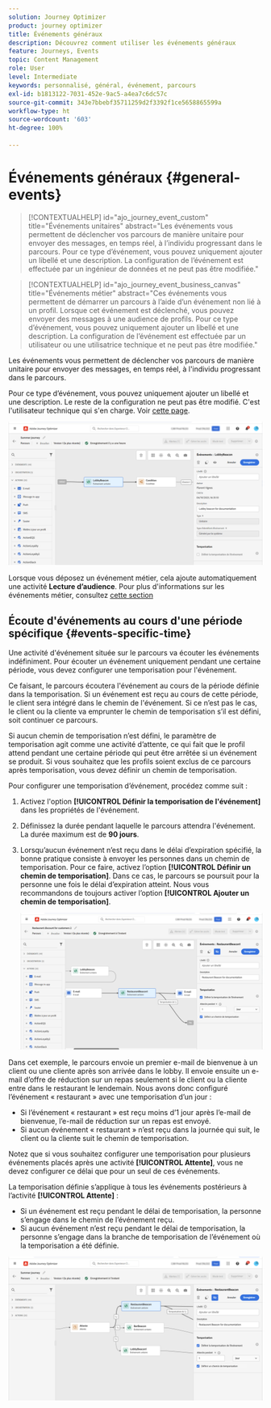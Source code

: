 ```yaml
---
solution: Journey Optimizer
product: journey optimizer
title: Événements généraux
description: Découvrez comment utiliser les événements généraux
feature: Journeys, Events
topic: Content Management
role: User
level: Intermediate
keywords: personnalisé, général, événement, parcours
exl-id: b1813122-7031-452e-9ac5-a4ea7c6dc57c
source-git-commit: 343e7bbebf35711259d2f3392f1ce5658865599a
workflow-type: ht
source-wordcount: '603'
ht-degree: 100%

---
```


# Événements généraux {#general-events}

>[!CONTEXTUALHELP]
>id="ajo_journey_event_custom"
>title="Événements unitaires"
>abstract="Les événements vous permettent de déclencher vos parcours de manière unitaire pour envoyer des messages, en temps réel, à l’individu progressant dans le parcours. Pour ce type d’événement, vous pouvez uniquement ajouter un libellé et une description. La configuration de l’événement est effectuée par un ingénieur de données et ne peut pas être modifiée."

>[!CONTEXTUALHELP]
>id="ajo_journey_event_business_canvas"
>title="Événements métier"
>abstract="Ces événements vous permettent de démarrer un parcours à l’aide d’un événement non lié à un profil. Lorsque cet événement est déclenché, vous pouvez envoyer des messages à une audience de profils. Pour ce type d’événement, vous pouvez uniquement ajouter un libellé et une description. La configuration de l’événement est effectuée par un utilisateur ou une utilisatrice technique et ne peut pas être modifiée."

Les événements vous permettent de déclencher vos parcours de manière unitaire pour envoyer des messages, en temps réel, à l&#39;individu progressant dans le parcours.

Pour ce type d’événement, vous pouvez uniquement ajouter un libellé et une description. Le reste de la configuration ne peut pas être modifié. C&#39;est l&#39;utilisateur technique qui s&#39;en charge. Voir [cette page](../event/about-events.md).

![](assets/general-events.png)

Lorsque vous déposez un événement métier, cela ajoute automatiquement une activité **Lecture d’audience**. Pour plus d&#39;informations sur les événements métier, consultez [cette section](../event/about-events.md)

## Écoute d&#39;événements au cours d&#39;une période spécifique {#events-specific-time}

Une activité d&#39;événement située sur le parcours va écouter les événements indéfiniment. Pour écouter un événement uniquement pendant une certaine période, vous devez configurer une temporisation pour l&#39;événement.

Ce faisant, le parcours écoutera l&#39;événement au cours de la période définie dans la temporisation. Si un événement est reçu au cours de cette période, le client sera intégré dans le chemin de l&#39;événement. Si ce n’est pas le cas, le client ou la cliente va emprunter le chemin de temporisation s’il est défini, soit continuer ce parcours.

Si aucun chemin de temporisation n’est défini, le paramètre de temporisation agit comme une activité d’attente, ce qui fait que le profil attend pendant une certaine période qui peut être arrêtée si un événement se produit. Si vous souhaitez que les profils soient exclus de ce parcours après temporisation, vous devez définir un chemin de temporisation.

Pour configurer une temporisation d’événement, procédez comme suit :

1. Activez l&#39;option **[!UICONTROL Définir la temporisation de l&#39;événement]** dans les propriétés de l&#39;événement.

1. Définissez la durée pendant laquelle le parcours attendra l&#39;événement. La durée maximum est de **90 jours**.

1. Lorsqu’aucun événement n’est reçu dans le délai d’expiration spécifié, la bonne pratique consiste à envoyer les personnes dans un chemin de temporisation. Pour ce faire, activez l’option **[!UICONTROL Définir un chemin de temporisation]**. Dans ce cas, le parcours se poursuit pour la personne une fois le délai d’expiration atteint. Nous vous recommandons de toujours activer l’option **[!UICONTROL Ajouter un chemin de temporisation]**.

   ![](assets/event-timeout.png)

Dans cet exemple, le parcours envoie un premier e-mail de bienvenue à un client ou une cliente après son arrivée dans le lobby. Il envoie ensuite un e-mail d’offre de réduction sur un repas seulement si le client ou la cliente entre dans le restaurant le lendemain. Nous avons donc configuré l’événement « restaurant » avec une temporisation d’un jour :

* Si l’événement « restaurant » est reçu moins d’1 jour après l’e-mail de bienvenue, l’e-mail de réduction sur un repas est envoyé.
* Si aucun événement « restaurant » n’est reçu dans la journée qui suit, le client ou la cliente suit le chemin de temporisation.

Notez que si vous souhaitez configurer une temporisation pour plusieurs événements placés après une activité **[!UICONTROL Attente]**, vous ne devez configurer ce délai que pour un seul de ces événements.

La temporisation définie s’applique à tous les événements postérieurs à l’activité **[!UICONTROL Attente]** :

* Si un événement est reçu pendant le délai de temporisation, la personne s’engage dans le chemin de l’événement reçu.
* Si aucun événement n’est reçu pendant le délai de temporisation, la personne s’engage dans la branche de temporisation de l’événement où la temporisation a été définie.

![](assets/event-timeout-group.png)
